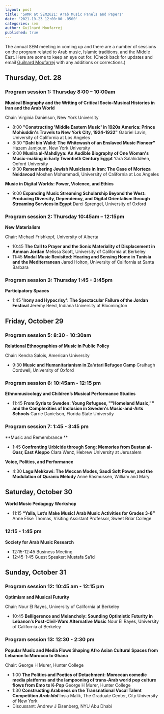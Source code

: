 ```yaml
---
layout: post
title: 'SAMR at SEM2021: Arab Music Panels and Papers'
date: '2021-10-23 12:00:00 -0500'
categories: sem
author: Guilnard Moufarrej
published: true
---
```

The annual SEM meeting in coming up and there are a number of sessions on the program related to Arab music, Islamic traditions, and the Middle East. Here are some to keep an eye out for. (Check back for updates and email [Guilnard Moufarrej](mailto:guilnard.moufarrej@gmail.com) with any additions or corrections.)

##  Thursday, Oct. 28

### Program session 1: Thursday 8:00 – 10:00am

**Musical Biography and the Writing of Critical Socio-Musical Histories in Iran and the Arab World**  

Chair: Virginia Danielson, New York University 

* 8:00 **"Constructing 'Middle Eastern Music' in 1920s America: Prince Mohiuddin's Travels to  New York City, 1924-1932"** Gabriel Lavin, University of California at Los Angeles 
* 8:30 **"Dahi bin Walid: The Whitewash of an Enslaved Music Pioneer"** Hazem Jamjoum, New York University 
* 9:00 **Munira al-Mahdiyya: An Audible Biography of One Woman's Music-making in Early Twentieth Century Egypt** Yara Salahiddeen, Oxford University 
* 9:30 **Remembering Jewish Musicians in Iran: The Case of Morteza Neidavoud** Moshen Mohammadi, University of California at Los Angeles 

**Music in Digital Worlds: Power, Violence, and Ethics**

* 9:00 **Expanding Music Streaming Scholarship Beyond the West: Producing Diversity, Dependency, and Digital Orientalism through Streaming Services in Egypt** Darci Sprengel, University of Oxford 

### Program session 2: Thursday 10:45am – 12:15pm

**New Materialism**  

Chair: Michael Frishkopf, University of Alberta

* 10:45 **The Call to Prayer and the Sonic Materiality of Displacement in Amman Jordan** Melissa Scott, University of California at Berkeley 
* 11:45 **Modal Music Revisited: Hearing and Sensing Home in Tunisia and the Mediterranean** Jared Holton, University of California at Santa Barbara 

### Program session 3: Thursday 1:45 - 3:45pm 

**Participatory Spaces**

* 1:45 **'Irony and Hypocrisy': The Spectacular Failure of the Jordan Festival** Jeremy Reed, Indiana University at Bloomington 

## Friday, October 29

### Program session 5: 8:30 - 10:30am 

**Relational Ethnographies of Music in Public Policy**

Chair: Kendra Salois, American University 

* 9:30 **Music and Humanitarianism in Za'atari Refugee Camp** Graihagh Cordwell, University of Oxford 

### Program session 6: 10:45am - 12:15 pm 

**Ethnomusicology and Children’s Musical Performance Studies**

* 11:45 **From Syria to Sweden: Young Refugees, ""Homeland Music,"" and the Complexities of Inclusion in Sweden's Music-and-Arts Schools** Carrie Danielson, Florida State University 

### Program session 7: 1:45 - 3:45 pm

**Music and Remembrance **

* 1:45 **Confronting Urbicide through Song: Memories from Bustan al-Qasr, East Aleppo** Clara Wenz, Hebrew University at Jerusalem 

**Voice, Politics, and Performance**

* 4:30 **Lagu Mekkawi: The Meccan Modes, Saudi Soft Power, and the Modulation of Quranic Melody** Anne Rasmussen, William and Mary 

## Saturday, October 30 

**World Music Pedagogy Workshop**

* 11:15 **“Yalla, Let’s Make Music! Arab Music Activities for Grades 3-8”** Anne Elise Thomas, Visiting Assistant Professor, Sweet Briar College 

### 12:15 - 1:45 pm

**Society for Arab Music Research**

* 12:15-12:45 Business Meeting
* 12:45-1:45 Guest Speaker: Mustafa Sa’id 

## Sunday, October 31 

### Program session 12: 10:45 am - 12:15 pm 

**Optimism and Musical Futurity**

Chair: Nour El Rayes, University of California at Berkeley 

* 10:45 **Belligerence and Melancholy: Sounding Optimistic Futurity in Lebanon’s Post-Civil-Wars Alternative Music** Nour El Rayes, University of California at Berkeley 

### Program session 13: 12:30 - 2:30 pm 

**Popular Music and Media Flows Shaping Afro Asian Cultural Spaces from Lebanon to Morocco to Ghana**

Chair: George H Murer, Hunter College 

* 1:00 **The Politics and Poetics of Detachment: Moroccan comedic media platforms and the lampooning of trans-Arab world pop culture flows from Emo to K-Pop** George H Murer, Hunter College 
* 1:30 **Constructing Arabness on the Transnational Vocal Talent Competition *Arab Idol*** Insia Malik, The Graduate Center, City University of New York 
* Discussant: Andrew J Eisenberg, NYU Abu Dhabi 

